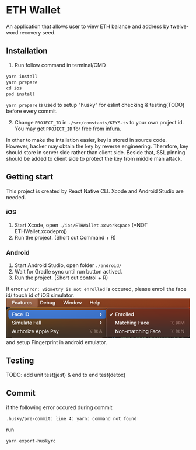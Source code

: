 # ETH Wallet

An application that allows user to view ETH balance and address by twelve-word recovery seed.

## Installation

1. Run follow command in terminal/CMD

```
yarn install
yarn prepare
cd ios
pod install
```

`yarn prepare` is used to setup "husky" for eslint checking & testing(TODO) before every commit.

2.  Change `PROJECT_ID` in `./src/constants/KEYS.ts` to your own project id. You may get `PROJECT_ID` for free from [infura](https://app.infura.io).

In other to make the intallation easier, key is stored in source code. However, hacker may obtain the key by reverse engineering. Therefore, key should store in server side rather than client side. Beside that, SSL pinning should be added to client side to protect the key from middle man attack.

## Getting start

This project is created by React Native CLI. Xcode and Android Studio are needed.

### iOS

1. Start Xcode, open `./ios/ETHWallet.xcworkspace` (\*NOT ETHWallet.xcodeproj)
2. Run the project. (Short cut Command + R)

### Android

1. Start Android Studio, open folder `./android/`
2. Wait for Gradle sync until run button actived.
3. Run the project. (Short cut control + R)

If error `Error: Biometry is not enrolled` is occured, please enroll the face id/ touch id of iOS simulator.
![](./__doc__/enroll.png)
and setup Fingerprint in android emulator.

## Testing

TODO: add unit test(jest) & end to end test(detox)

## Commit

if the following error occured during commit

```
.husky/pre-commit: line 4: yarn: command not found
```

run

```
yarn export-huskyrc
```

